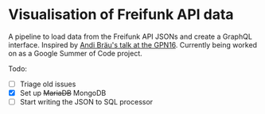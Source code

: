 # Visualisation of Freifunk API data

A pipeline to load data from the Freifunk API JSONs and create a GraphQL interface. Inspired by [Andi Bräu's talk at the GPN16](https://media.ccc.de/v/gpn16-7659-die_freifunk_api).
Currently being worked on as a Google Summer of Code project.

Todo:
- [ ] Triage old issues
- [X] Set up ~~MariaDB~~ MongoDB
- [ ] Start writing the JSON to SQL processor

